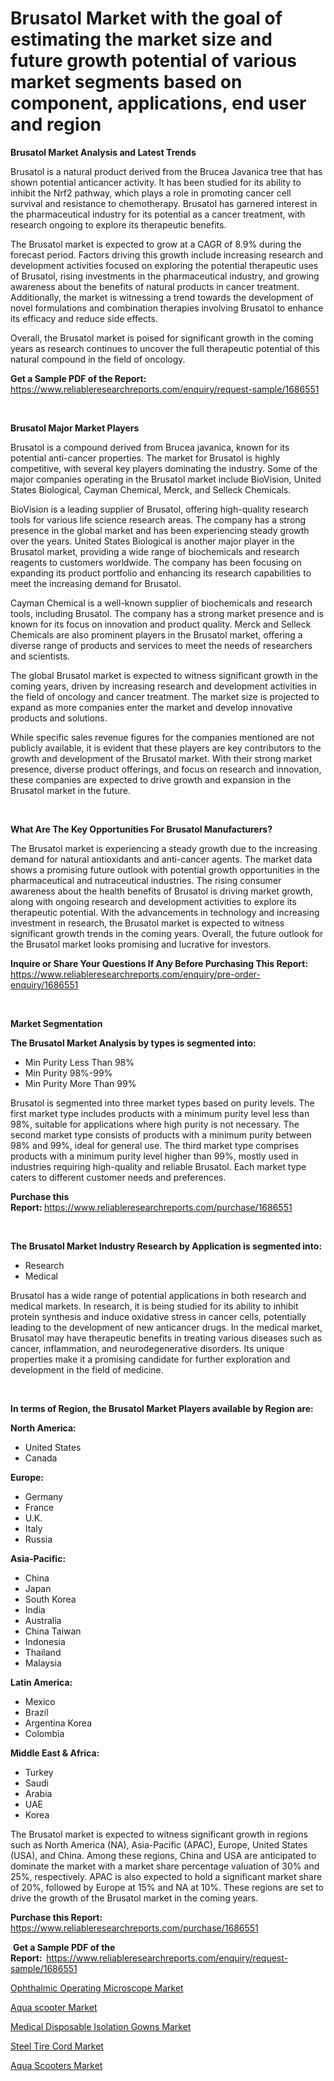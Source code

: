 <p><h1>Brusatol Market with the goal of estimating the market size and future growth potential of various market segments based on component, applications, end user and region</h1></p><p><strong>Brusatol Market Analysis and Latest Trends</strong></p>
<p><p>Brusatol is a natural product derived from the Brucea Javanica tree that has shown potential anticancer activity. It has been studied for its ability to inhibit the Nrf2 pathway, which plays a role in promoting cancer cell survival and resistance to chemotherapy. Brusatol has garnered interest in the pharmaceutical industry for its potential as a cancer treatment, with research ongoing to explore its therapeutic benefits.</p><p>The Brusatol market is expected to grow at a CAGR of 8.9% during the forecast period. Factors driving this growth include increasing research and development activities focused on exploring the potential therapeutic uses of Brusatol, rising investments in the pharmaceutical industry, and growing awareness about the benefits of natural products in cancer treatment. Additionally, the market is witnessing a trend towards the development of novel formulations and combination therapies involving Brusatol to enhance its efficacy and reduce side effects.</p><p>Overall, the Brusatol market is poised for significant growth in the coming years as research continues to uncover the full therapeutic potential of this natural compound in the field of oncology.</p></p>
<p><strong>Get a Sample PDF of the Report:&nbsp;</strong> <a href="https://www.reliableresearchreports.com/enquiry/request-sample/1686551">https://www.reliableresearchreports.com/enquiry/request-sample/1686551</a></p>
<p>&nbsp;</p>
<p><strong>Brusatol Major Market Players</strong></p>
<p><p>Brusatol is a compound derived from Brucea javanica, known for its potential anti-cancer properties. The market for Brusatol is highly competitive, with several key players dominating the industry. Some of the major companies operating in the Brusatol market include BioVision, United States Biological, Cayman Chemical, Merck, and Selleck Chemicals.</p><p>BioVision is a leading supplier of Brusatol, offering high-quality research tools for various life science research areas. The company has a strong presence in the global market and has been experiencing steady growth over the years. United States Biological is another major player in the Brusatol market, providing a wide range of biochemicals and research reagents to customers worldwide. The company has been focusing on expanding its product portfolio and enhancing its research capabilities to meet the increasing demand for Brusatol.</p><p>Cayman Chemical is a well-known supplier of biochemicals and research tools, including Brusatol. The company has a strong market presence and is known for its focus on innovation and product quality. Merck and Selleck Chemicals are also prominent players in the Brusatol market, offering a diverse range of products and services to meet the needs of researchers and scientists.</p><p>The global Brusatol market is expected to witness significant growth in the coming years, driven by increasing research and development activities in the field of oncology and cancer treatment. The market size is projected to expand as more companies enter the market and develop innovative products and solutions.</p><p>While specific sales revenue figures for the companies mentioned are not publicly available, it is evident that these players are key contributors to the growth and development of the Brusatol market. With their strong market presence, diverse product offerings, and focus on research and innovation, these companies are expected to drive growth and expansion in the Brusatol market in the future.</p></p>
<p>&nbsp;</p>
<p><strong>What Are The Key Opportunities For Brusatol Manufacturers?</strong></p>
<p><p>The Brusatol market is experiencing a steady growth due to the increasing demand for natural antioxidants and anti-cancer agents. The market data shows a promising future outlook with potential growth opportunities in the pharmaceutical and nutraceutical industries. The rising consumer awareness about the health benefits of Brusatol is driving market growth, along with ongoing research and development activities to explore its therapeutic potential. With the advancements in technology and increasing investment in research, the Brusatol market is expected to witness significant growth trends in the coming years. Overall, the future outlook for the Brusatol market looks promising and lucrative for investors.</p></p>
<p><strong>Inquire or Share Your Questions If Any Before Purchasing This Report:</strong> <a href="https://www.reliableresearchreports.com/enquiry/pre-order-enquiry/1686551">https://www.reliableresearchreports.com/enquiry/pre-order-enquiry/1686551</a></p>
<p>&nbsp;</p>
<p><strong>Market Segmentation</strong></p>
<p><strong>The Brusatol Market Analysis by types is segmented into:</strong></p>
<p><ul><li>Min Purity Less Than 98%</li><li>Min Purity 98%-99%</li><li>Min Purity More Than 99%</li></ul></p>
<p><p>Brusatol is segmented into three market types based on purity levels. The first market type includes products with a minimum purity level less than 98%, suitable for applications where high purity is not necessary. The second market type consists of products with a minimum purity between 98% and 99%, ideal for general use. The third market type comprises products with a minimum purity level higher than 99%, mostly used in industries requiring high-quality and reliable Brusatol. Each market type caters to different customer needs and preferences.</p></p>
<p><strong>Purchase this Report:&nbsp;</strong><a href="https://www.reliableresearchreports.com/purchase/1686551">https://www.reliableresearchreports.com/purchase/1686551</a></p>
<p>&nbsp;</p>
<p><strong>The Brusatol Market Industry Research by Application is segmented into:</strong></p>
<p><ul><li>Research</li><li>Medical</li></ul></p>
<p><p>Brusatol has a wide range of potential applications in both research and medical markets. In research, it is being studied for its ability to inhibit protein synthesis and induce oxidative stress in cancer cells, potentially leading to the development of new anticancer drugs. In the medical market, Brusatol may have therapeutic benefits in treating various diseases such as cancer, inflammation, and neurodegenerative disorders. Its unique properties make it a promising candidate for further exploration and development in the field of medicine.</p></p>
<p>&nbsp;</p>
<p><strong>In terms of Region, the Brusatol Market Players available by Region are:</strong></p>
<p>
    <p> <strong> North America: </strong>
        <ul>
            <li>United States</li>
            <li>Canada</li>
        </ul>
        </p> 
    <p> <strong> Europe: </strong>
        <ul>
            <li>Germany</li>
            <li>France</li>
            <li>U.K.</li>
            <li>Italy</li>
            <li>Russia</li>
        </ul>
        </p> 
    <p> <strong> Asia-Pacific: </strong>
        <ul>
            <li>China</li>
            <li>Japan</li>
            <li>South Korea</li>
            <li>India</li>
            <li>Australia</li>
            <li>China Taiwan</li>
            <li>Indonesia</li>
            <li>Thailand</li>
            <li>Malaysia</li>
        </ul>
        </p> 
    <p> <strong> Latin America: </strong>
        <ul>
            <li>Mexico</li>
            <li>Brazil</li>
            <li>Argentina Korea</li>
            <li>Colombia</li>
        </ul>
        </p> 
    <p> <strong> Middle East & Africa: </strong>
        <ul>
            <li>Turkey</li>
            <li>Saudi</li>
            <li>Arabia</li>
            <li>UAE</li>
            <li>Korea</li>
        </ul>
    </p>
    </p>
<p><p>The Brusatol market is expected to witness significant growth in regions such as North America (NA), Asia-Pacific (APAC), Europe, United States (USA), and China. Among these regions, China and USA are anticipated to dominate the market with a market share percentage valuation of 30% and 25%, respectively. APAC is also expected to hold a significant market share of 20%, followed by Europe at 15% and NA at 10%. These regions are set to drive the growth of the Brusatol market in the coming years.</p></p>
<p><strong>Purchase this Report: </strong><a href="https://www.reliableresearchreports.com/purchase/1686551">https://www.reliableresearchreports.com/purchase/1686551</a></p>
<p>&nbsp;<strong>Get a Sample PDF of the Report:&nbsp;&nbsp;</strong><a href="https://www.reliableresearchreports.com/enquiry/request-sample/1686551">https://www.reliableresearchreports.com/enquiry/request-sample/1686551</a></p>
<p><strong></strong></p>
<p><p><a href="https://medium.com/@juliecastro06/ophthalmic-operating-microscope-nbsp-market-focuses-on-market-share-size-and-projected-forecast-01ae7c281376">Ophthalmic Operating Microscope Market</a></p><p><a href="https://github.com/juancolorado15/Market-Research-Report-List-1/blob/main/aqua-scooter-market.md">Aqua scooter Market</a></p><p><a href="https://medium.com/@tiannathiel2023/medical-disposable-isolation-gowns-market-insight-market-trends-growth-forecasted-from-2024-to-7d4d0d72d3cb">Medical Disposable Isolation Gowns Market</a></p><p><a href="https://issuu.com/reportprime-2/docs/steel-tire-cord-market-size-2030.pptx">Steel Tire Cord Market</a></p><p><a href="https://github.com/mohamedbakry57/Market-Research-Report-List-2/blob/main/aqua-scooters-market.md">Aqua Scooters Market</a></p></p>